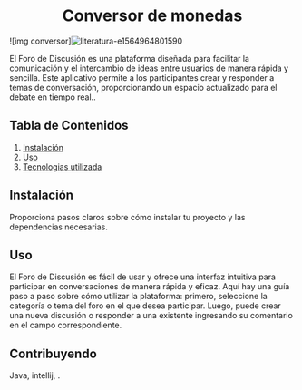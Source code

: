 <h1 align="center"> Conversor de monedas </h1>


![img conversor]![literatura-e1564964801590](https://github.com/YeisonR4/Conversor-de-modenas/assets/157259415/400f84c1-12df-4cca-b64f-b227a56b7740)


 <p>El Foro de Discusión es una plataforma diseñada para facilitar la comunicación y el intercambio de ideas entre usuarios de manera rápida y sencilla. Este aplicativo permite a los participantes crear y responder a temas de conversación, proporcionando un espacio actualizado para el debate en tiempo real..</p>

  <h2>Tabla de Contenidos</h2>
  <ol>
    <li><a href="#instalación">Instalación</a></li>
    <li><a href="#uso">Uso</a></li>
    <li><a href="#Tecnologias utilizadas">Tecnologias utilizada</a></li>
  </ol>

  <h2 id="instalación">Instalación</h2>
  <p>Proporciona pasos claros sobre cómo instalar tu proyecto y las dependencias necesarias.</p>

  <h2 id="uso">Uso</h2>
  <p>El Foro de Discusión es fácil de usar y ofrece una interfaz intuitiva para participar en conversaciones de manera rápida y eficaz. Aquí hay una guía paso a paso sobre cómo utilizar la plataforma: primero, seleccione la categoría o tema del foro en el que desea participar. Luego, puede crear una nueva discusión o responder a una existente ingresando su comentario en el campo correspondiente.</p>

  <h2 id="Tecnologias utilizadas">Contribuyendo</h2>
  <p>Java, intellij, .</p>

